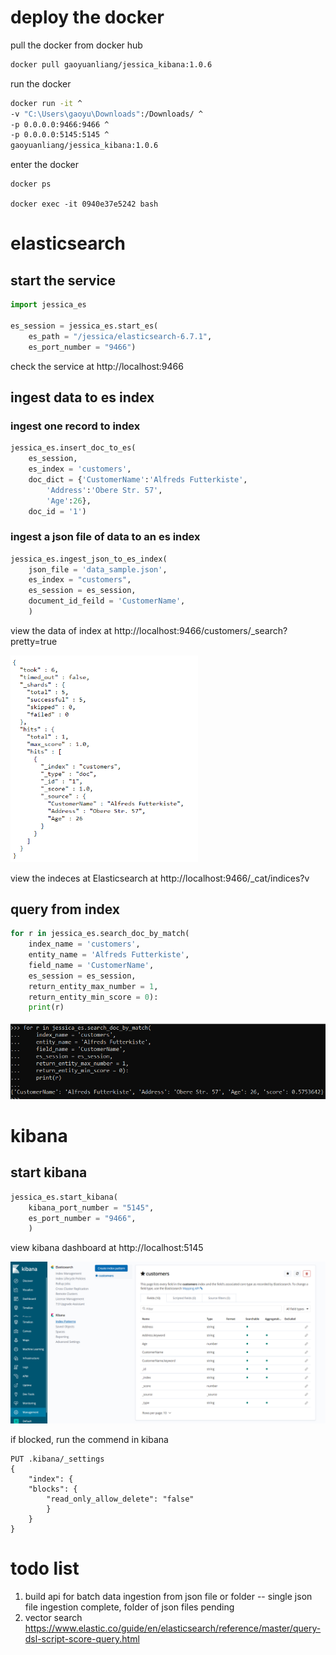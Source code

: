 # deploy the docker

pull the docker from docker hub

```bash
docker pull gaoyuanliang/jessica_kibana:1.0.6
```

run the docker

```bash
docker run -it ^
-v "C:\Users\gaoyu\Downloads":/Downloads/ ^
-p 0.0.0.0:9466:9466 ^
-p 0.0.0.0:5145:5145 ^
gaoyuanliang/jessica_kibana:1.0.6
```

enter the docker

```
docker ps

docker exec -it 0940e37e5242 bash
```

# elasticsearch

## start the service

```python
import jessica_es

es_session = jessica_es.start_es(
	es_path = "/jessica/elasticsearch-6.7.1",
	es_port_number = "9466")
```

check the service at http://localhost:9466

## ingest data to es index

### ingest one record to index

```python
jessica_es.insert_doc_to_es(
	es_session,
	es_index = 'customers',
	doc_dict = {'CustomerName':'Alfreds Futterkiste',
		'Address':'Obere Str. 57',
		'Age':26},
	doc_id = '1')
```

### ingest a json file of data to an es index

```python
jessica_es.ingest_json_to_es_index(
	json_file = 'data_sample.json',
	es_index = "customers",
	es_session = es_session,
	document_id_feild = 'CustomerName',
	)
```

view the data of index at http://localhost:9466/customers/_search?pretty=true

<img src="WeChat%20Screenshot_20210708210827.png" width="300">

view the indeces at Elasticsearch at http://localhost:9466/_cat/indices?v


## query from index

```python
for r in jessica_es.search_doc_by_match(
	index_name = 'customers',
	entity_name = 'Alfreds Futterkiste',
	field_name = 'CustomerName',
	es_session = es_session,
	return_entity_max_number = 1,
	return_entity_min_score = 0):
	print(r)
```

<img src="WeChat%20Screenshot_20210708211044.png" width="600">

# kibana

## start kibana

```python
jessica_es.start_kibana(
	kibana_port_number = "5145",
	es_port_number = "9466",
	)
```

view kibana dashboard at http://localhost:5145

<img src="screencapture-192-168-1-103-5145-app-kibana-2021-07-08-21_12_19.png" width="800">

if blocked, run the commend in kibana

```
PUT .kibana/_settings
{
	"index": {
	"blocks": {
		"read_only_allow_delete": "false"
		}
	}
}
```

# todo list

1. build api for batch data ingestion from json file or folder -- single json file ingestion complete, folder of json files pending
2. vector search https://www.elastic.co/guide/en/elasticsearch/reference/master/query-dsl-script-score-query.html
